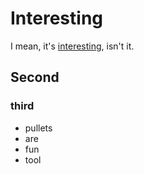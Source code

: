 # Interesting

I mean, it's [interesting](https://pbs.twimg.com/media/DrWG0lgU8AEpfjl.jpg:large), isn't it.

## Second

### third

- pullets
- are
- fun
- tool

